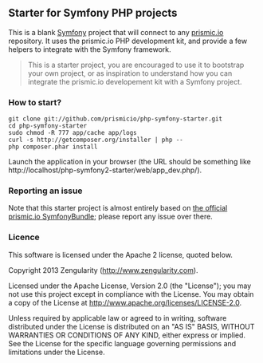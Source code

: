 ## Starter for Symfony PHP projects

This is a blank [Symfony](http://symfony.com) project that will connect to any [prismic.io](https://prismic.io) repository. It uses the prismic.io PHP development kit, and provide a few helpers to integrate with the Symfony framework.

> This is a starter project, you are encouraged to use it to bootstrap your own project, or as inspiration to understand how you can integrate the prismic.io developement kit with a Symfony project.

### How to start?

    git clone git://github.com/prismicio/php-symfony-starter.git
    cd php-symfony-starter
    sudo chmod -R 777 app/cache app/logs
    curl -s http://getcomposer.org/installer | php --
    php composer.phar install

Launch the application in your browser (the URL should be something like http://localhost/php-symfony2-starter/web/app_dev.php/).

### Reporting an issue

Note that this starter project is almost entirely based on [the official prismic.io SymfonyBundle](https://github.com/prismicio/SymfonyBundle); please report any issue over there.

### Licence

This software is licensed under the Apache 2 license, quoted below.

Copyright 2013 Zengularity (http://www.zengularity.com).

Licensed under the Apache License, Version 2.0 (the "License"); you may not use this project except in compliance with the License. You may obtain a copy of the License at http://www.apache.org/licenses/LICENSE-2.0.

Unless required by applicable law or agreed to in writing, software distributed under the License is distributed on an "AS IS" BASIS, WITHOUT WARRANTIES OR CONDITIONS OF ANY KIND, either express or implied. See the License for the specific language governing permissions and limitations under the License.
